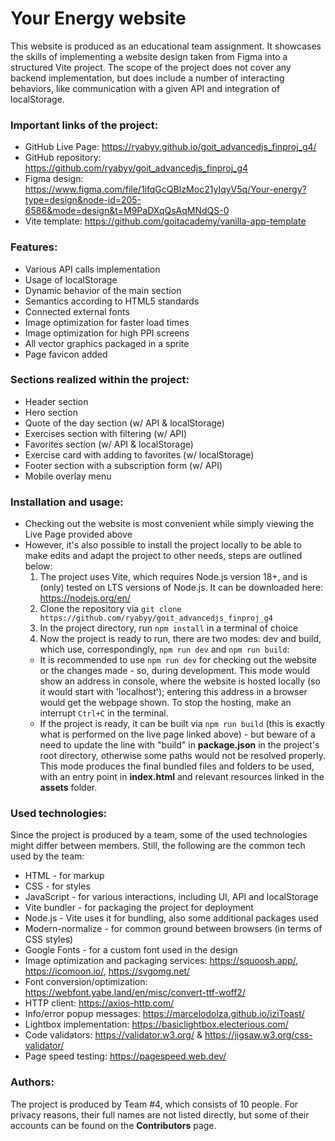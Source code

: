 # Your Energy website

This website is produced as an educational team assignment. It showcases the
skills of implementing a website design taken from Figma into a structured Vite
project. The scope of the project does not cover any backend implementation, but
does include a number of interacting behaviors, like communication with a given
API and integration of localStorage.

### Important links of the project:

- GitHub Live Page: https://ryabyy.github.io/goit_advancedjs_finproj_g4/
- GitHub repository: https://github.com/ryabyy/goit_advancedjs_finproj_g4
- Figma design:
  https://www.figma.com/file/1ifqGcQBIzMoc21yIqyV5q/Your-energy?type=design&node-id=205-6586&mode=design&t=M9PaDXqQsAqMNdQS-0
- Vite template: https://github.com/goitacademy/vanilla-app-template

### Features:

- Various API calls implementation
- Usage of localStorage
- Dynamic behavior of the main section
- Semantics according to HTML5 standards
- Connected external fonts
- Image optimization for faster load times
- Image optimization for high PPI screens
- All vector graphics packaged in a sprite
- Page favicon added

### Sections realized within the project:

- Header section
- Hero section
- Quote of the day section (w/ API & localStorage)
- Exercises section with filtering (w/ API)
- Favorites section (w/ API & localStorage)
- Exercise card with adding to favorites (w/ localStorage)
- Footer section with a subscription form (w/ API)
- Mobile overlay menu

### Installation and usage:

- Checking out the website is most convenient while simply viewing the Live Page
  provided above
- However, it's also possible to install the project locally to be able to make
  edits and adapt the project to other needs, steps are outlined below:
  1. The project uses Vite, which requires Node.js version 18+, and is (only)
     tested on LTS versions of Node.js. It can be downloaded here:
     https://nodejs.org/en/
  2. Clone the repository via
     `git clone https://github.com/ryabyy/goit_advancedjs_finproj_g4`
  3. In the project directory, run `npm install` in a terminal of choice
  4. Now the project is ready to run, there are two modes: dev and build, which
     use, correspondingly, `npm run dev` and `npm run build`:
  - It is recommended to use `npm run dev` for checking out the website or the
    changes made - so, during development. This mode would show an address in
    console, where the website is hosted locally (so it would start with
    'localhost'); entering this address in a browser would get the webpage
    shown. To stop the hosting, make an interrupt `Ctrl+C` in the terminal.
  - If the project is ready, it can be built via `npm run build` (this is
    exactly what is performed on the live page linked above) - but beware of a
    need to update the line with "build" in **package.json** in the project's
    root directory, otherwise some paths would not be resolved properly. This
    mode produces the final bundled files and folders to be used, with an entry
    point in **index.html** and relevant resources linked in the **assets**
    folder.

### Used technologies:

Since the project is produced by a team, some of the used technologies might
differ between members. Still, the following are the common tech used by the
team:

- HTML - for markup
- CSS - for styles
- JavaScript - for various interactions, including UI, API and localStorage
- Vite bundler - for packaging the project for deployment
- Node.js - Vite uses it for bundling, also some additional packages used
- Modern-normalize - for common ground between browsers (in terms of CSS styles)
- Google Fonts - for a custom font used in the design
- Image optimization and packaging services: https://squoosh.app/,
  https://icomoon.io/, https://svgomg.net/
- Font conversion/optimization:
  https://webfont.yabe.land/en/misc/convert-ttf-woff2/
- HTTP client: https://axios-http.com/
- Info/error popup messages: https://marcelodolza.github.io/iziToast/
- Lightbox implementation: https://basiclightbox.electerious.com/
- Code validators: https://validator.w3.org/ &
  https://jigsaw.w3.org/css-validator/
- Page speed testing: https://pagespeed.web.dev/

### Authors:

The project is produced by Team #4, which consists of 10 people. For privacy
reasons, their full names are not listed directly, but some of their accounts
can be found on the **Contributors** page.
